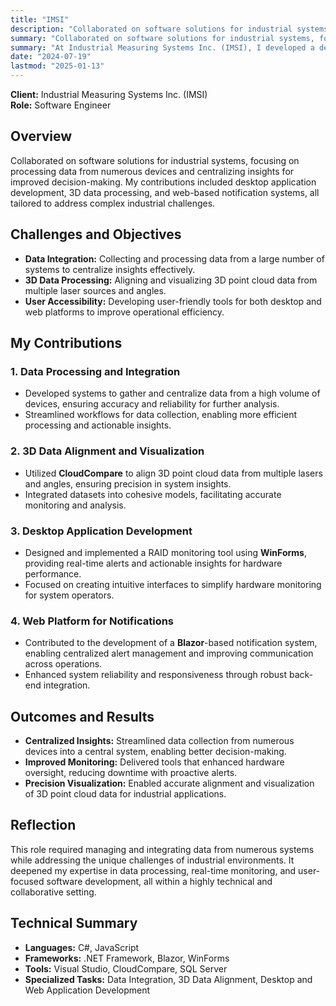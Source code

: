 ```yaml
---
title: "IMSI"
description: "Collaborated on software solutions for industrial systems, focusing on enhancing real-time monitoring and communication capabilities. My work spanned desktop application development, 3D data processing, and web-based notification systems. These solutions enabled improved hardware oversight and seamless data integration within complex industrial environments."
summary: "Collaborated on software solutions for industrial systems, focusing on enhancing real-time monitoring and communication capabilities. My work spanned desktop application development, 3D data processing, and web-based notification systems. These solutions enabled improved hardware oversight and seamless data integration within complex industrial environments."
summary: "At Industrial Measuring Systems Inc. (IMSI), I developed a desktop RAID monitoring tool using WinForms, integrated 3D point cloud data with CloudCompare, centralized data from numerous devices for analysis, and contributed to a Blazor-based web notification system, enhancing industrial data processing and visualization."
date: "2024-07-19"
lastmod: "2025-01-13"
---
```

**Client:** Industrial Measuring Systems Inc. (IMSI)  
**Role:** Software Engineer

## Overview
Collaborated on software solutions for industrial systems, focusing on processing data from numerous devices 
and centralizing insights for improved decision-making. My contributions included desktop application 
development, 3D data processing, and web-based notification systems, all tailored to address complex 
industrial challenges.

## Challenges and Objectives
- **Data Integration:** Collecting and processing data from a large number of systems to centralize insights effectively.
- **3D Data Processing:** Aligning and visualizing 3D point cloud data from multiple laser sources and angles.
- **User Accessibility:** Developing user-friendly tools for both desktop and web platforms to improve operational efficiency.

## My Contributions

### 1. Data Processing and Integration
- Developed systems to gather and centralize data from a high volume of devices, ensuring accuracy and reliability for further analysis.
- Streamlined workflows for data collection, enabling more efficient processing and actionable insights.

### 2. 3D Data Alignment and Visualization
- Utilized **CloudCompare** to align 3D point cloud data from multiple lasers and angles, ensuring precision in system insights.
- Integrated datasets into cohesive models, facilitating accurate monitoring and analysis.

### 3. Desktop Application Development
- Designed and implemented a RAID monitoring tool using **WinForms**, providing real-time alerts and actionable insights for hardware performance.
- Focused on creating intuitive interfaces to simplify hardware monitoring for system operators.

### 4. Web Platform for Notifications
- Contributed to the development of a **Blazor**-based notification system, enabling centralized alert management and improving communication across operations.
- Enhanced system reliability and responsiveness through robust back-end integration.

## Outcomes and Results
- **Centralized Insights:** Streamlined data collection from numerous devices into a central system, enabling better decision-making.
- **Improved Monitoring:** Delivered tools that enhanced hardware oversight, reducing downtime with proactive alerts.
- **Precision Visualization:** Enabled accurate alignment and visualization of 3D point cloud data for industrial applications.

## Reflection
This role required managing and integrating data from numerous systems while addressing the unique challenges 
of industrial environments. It deepened my expertise in data processing, real-time monitoring, and user-focused 
software development, all within a highly technical and collaborative setting.

## Technical Summary
- **Languages:** C#, JavaScript
- **Frameworks:** .NET Framework, Blazor, WinForms
- **Tools:** Visual Studio, CloudCompare, SQL Server
- **Specialized Tasks:** Data Integration, 3D Data Alignment, Desktop and Web Application Development
